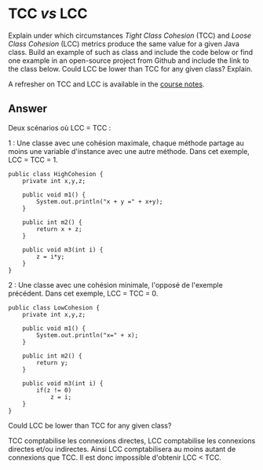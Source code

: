 # TCC *vs* LCC

Explain under which circumstances *Tight Class Cohesion* (TCC) and *Loose Class Cohesion* (LCC) metrics produce the same value for a given Java class. Build an example of such as class and include the code below or find one example in an open-source project from Github and include the link to the class below. Could LCC be lower than TCC for any given class? Explain.

A refresher on TCC and LCC is available in the [course notes](https://oscarlvp.github.io/vandv-classes/#cohesion-graph).

## Answer


Deux scénarios où LCC = TCC : 

1 : Une classe avec une cohésion maximale, chaque méthode partage au moins une variable d'instance avec une autre méthode.
Dans cet exemple, LCC = TCC = 1.

```
public class HighCohesion {
	private int x,y,z;
	
	public void m1() {
		System.out.println("x + y =" + x+y);
	}
	
	public int m2() {
		return x + z;
	}
	
	public void m3(int i) {
		z = i*y;
	}
}
```

2 : Une classe avec une cohésion minimale, l'opposé de l'exemple précédent.
Dans cet exemple, LCC = TCC = 0.

```
public class LowCohesion {
	private int x,y,z;
	
	public void m1() {
		System.out.println("x=" + x);
	}
	
	public int m2() {
		return y;
	}
	
	public void m3(int i) {
		if(z != 0)
			z = i;
	}
}
```

Could LCC be lower than TCC for any given class?

TCC comptabilise les connexions directes, LCC comptabilise les connexions directes et/ou indirectes.
Ainsi LCC comptabilisera au moins autant de connexions que TCC.
Il est donc impossible d'obtenir LCC < TCC.




















